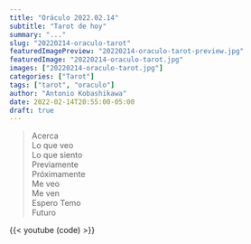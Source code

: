 ```yaml
---
title: "Oráculo 2022.02.14"
subtitle: "Tarot de hoy"
summary: "..."
slug: "20220214-oraculo-tarot"
featuredImagePreview: "20220214-oraculo-tarot-preview.jpg"
featuredImage: "20220214-oraculo-tarot.jpg"
images: ["20220214-oraculo-tarot.jpg"]
categories: ["Tarot"]
tags: ["tarot", "oraculo"]
author: "Antonio Kobashikawa"
date: 2022-02-14T20:55:00-05:00
draft: true
---
```


> Acerca \
Lo que veo \
Lo que siento \
Previamente \
Próximamente \
Me veo \
Me ven \
Espero Temo \
Futuro

{{< youtube (code) >}}